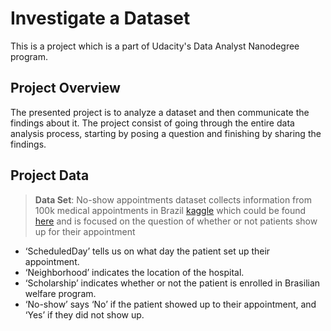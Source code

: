 # Investigate a Dataset
This is a project which is a part of Udacity's Data Analyst Nanodegree program.

## Project Overview
The presented project is to analyze a dataset and then communicate the findings about it. The project consist of going through the entire data analysis process, starting by posing a question and finishing by sharing the findings.


## Project Data

> **Data Set**: No-show appointments dataset collects information from 100k medical appointments in Brazil [kaggle](https://www.kaggle.com) which could be found [here](https://www.kaggle.com/joniarroba/noshowappointments/downloads/noshowappointments.zip) and is focused on the question of whether or not patients show up for their appointment

* ‘ScheduledDay’ tells us on what day the patient set up their appointment.
* ‘Neighborhood’ indicates the location of the hospital.
* ‘Scholarship’ indicates whether or not the patient is enrolled in Brasilian welfare program.
* ‘No-show’ says ‘No’ if the patient showed up to their appointment, and ‘Yes’ if they did not show up.